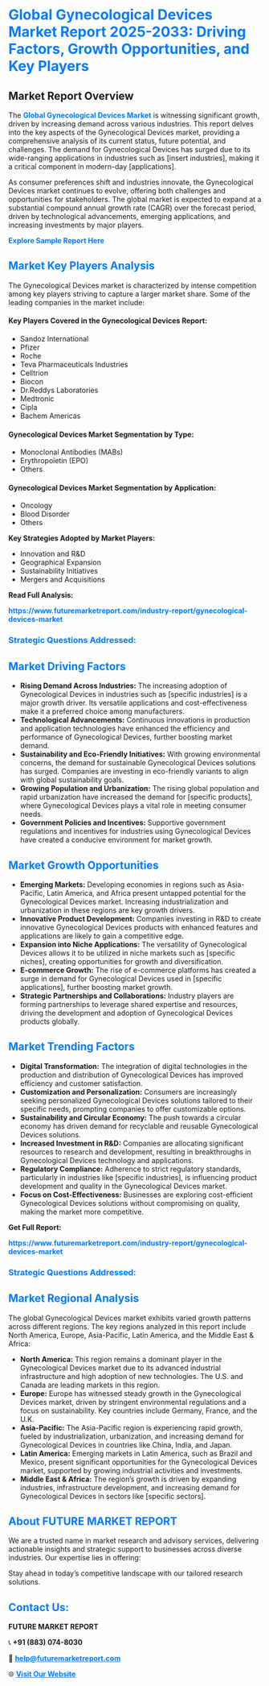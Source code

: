 <h1 style="color: #007BFF;">Global Gynecological Devices Market Report 2025-2033: Driving Factors, Growth Opportunities, and Key Players</h1>

<section id="overview">
<h2>Market Report Overview</h2>
<p>The <a href="https://www.futuremarketreport.com/industry-report/gynecological-devices-market" style="color: #007BFF; text-decoration: none;"><strong>Global Gynecological Devices Market</strong></a> is witnessing significant growth, driven by increasing demand across various industries. This report delves into the key aspects of the Gynecological Devices market, providing a comprehensive analysis of its current status, future potential, and challenges. The demand for Gynecological Devices has surged due to its wide-ranging applications in industries such as [insert industries], making it a critical component in modern-day [applications].</p>
<p>As consumer preferences shift and industries innovate, the Gynecological Devices market continues to evolve, offering both challenges and opportunities for stakeholders. The global market is expected to expand at a substantial compound annual growth rate (CAGR) over the forecast period, driven by technological advancements, emerging applications, and increasing investments by major players.</p>
</section>

<section id="overview">
<p><a href="https://www.futuremarketreport.com/request-sample/reportId=35924" style="color: #007BFF; text-decoration: none;"><strong>Explore Sample Report Here</strong></a></p>
</section>

<section id="key-players">
<h2 style="color: #007BFF;">Market Key Players Analysis</h2>
<p>The Gynecological Devices market is characterized by intense competition among key players striving to capture a larger market share. Some of the leading companies in the market include:</p>
<h4>Key Players Covered in the Gynecological Devices Report:</h4>
<ul><li>Sandoz International</li><li>Pfizer</li><li>Roche</li><li>Teva Pharmaceuticals Industries</li><li>Celltrion</li><li>Biocon</li><li>Dr.Reddys Laboratories</li><li>Medtronic</li><li>Cipla</li><li>Bachem Americas</li></ul>
<h4>Gynecological Devices Market Segmentation by Type:</h4>
<ul><li>Monoclonal Antibodies (MABs)</li><li>Erythropoietin (EPO)</li><li>Others</li></ul>

<h4>Gynecological Devices Market Segmentation by Application:</h4>
<ul><li>Oncology</li><li>Blood Disorder</li><li>Others</li></ul>
<p><strong>Key Strategies Adopted by Market Players:</strong></p>
<ul>
<li>Innovation and R&D</li>
<li>Geographical Expansion</li>
<li>Sustainability Initiatives</li>
<li>Mergers and Acquisitions</li>
</ul>
</section>

<section>
<p><strong>Read Full Analysis: </strong></p><a href="https://www.futuremarketreport.com/industry-report/gynecological-devices-market" style="color: #007BFF; text-decoration: none;"><strong>https://www.futuremarketreport.com/industry-report/gynecological-devices-market</strong></a>
<h3 style="color: #007BFF;">Strategic Questions Addressed:</h3>
</section>

<section id="driving-factors">
<h2 style="color: #007BFF;">Market Driving Factors</h2>
<ul>
<li><strong>Rising Demand Across Industries:</strong> The increasing adoption of Gynecological Devices in industries such as [specific industries] is a major growth driver. Its versatile applications and cost-effectiveness make it a preferred choice among manufacturers.</li>
<li><strong>Technological Advancements:</strong> Continuous innovations in production and application technologies have enhanced the efficiency and performance of Gynecological Devices, further boosting market demand.</li>
<li><strong>Sustainability and Eco-Friendly Initiatives:</strong> With growing environmental concerns, the demand for sustainable Gynecological Devices solutions has surged. Companies are investing in eco-friendly variants to align with global sustainability goals.</li>
<li><strong>Growing Population and Urbanization:</strong> The rising global population and rapid urbanization have increased the demand for [specific products], where Gynecological Devices plays a vital role in meeting consumer needs.</li>
<li><strong>Government Policies and Incentives:</strong> Supportive government regulations and incentives for industries using Gynecological Devices have created a conducive environment for market growth.</li>
</ul>
</section>

<section id="growth-opportunities">
<h2 style="color: #007BFF;">Market Growth Opportunities</h2>
<ul>
<li><strong>Emerging Markets:</strong> Developing economies in regions such as Asia-Pacific, Latin America, and Africa present untapped potential for the Gynecological Devices market. Increasing industrialization and urbanization in these regions are key growth drivers.</li>
<li><strong>Innovative Product Development:</strong> Companies investing in R&D to create innovative Gynecological Devices products with enhanced features and applications are likely to gain a competitive edge.</li>
<li><strong>Expansion into Niche Applications:</strong> The versatility of Gynecological Devices allows it to be utilized in niche markets such as [specific niches], creating opportunities for growth and diversification.</li>
<li><strong>E-commerce Growth:</strong> The rise of e-commerce platforms has created a surge in demand for Gynecological Devices used in [specific applications], further boosting market growth.</li>
<li><strong>Strategic Partnerships and Collaborations:</strong> Industry players are forming partnerships to leverage shared expertise and resources, driving the development and adoption of Gynecological Devices products globally.</li>
</ul>
</section>

<section id="trending-factors">
<h2 style="color: #007BFF;">Market Trending Factors</h2>
<ul>
<li><strong>Digital Transformation:</strong> The integration of digital technologies in the production and distribution of Gynecological Devices has improved efficiency and customer satisfaction.</li>
<li><strong>Customization and Personalization:</strong> Consumers are increasingly seeking personalized Gynecological Devices solutions tailored to their specific needs, prompting companies to offer customizable options.</li>
<li><strong>Sustainability and Circular Economy:</strong> The push towards a circular economy has driven demand for recyclable and reusable Gynecological Devices solutions.</li>
<li><strong>Increased Investment in R&D:</strong> Companies are allocating significant resources to research and development, resulting in breakthroughs in Gynecological Devices technology and applications.</li>
<li><strong>Regulatory Compliance:</strong> Adherence to strict regulatory standards, particularly in industries like [specific industries], is influencing product development and quality in the Gynecological Devices market.</li>
<li><strong>Focus on Cost-Effectiveness:</strong> Businesses are exploring cost-efficient Gynecological Devices solutions without compromising on quality, making the market more competitive.</li>
</ul>
</section>

<section>
<p><strong>Get Full Report: </strong></p><a href="https://www.futuremarketreport.com/industry-report/gynecological-devices-market" style="color: #007BFF; text-decoration: none;"><strong>https://www.futuremarketreport.com/industry-report/gynecological-devices-market</strong></a>
<h3 style="color: #007BFF;">Strategic Questions Addressed:</h3>
</section>


<section id="regional-analysis">
<h2 style="color: #007BFF;">Market Regional Analysis</h2>
<p>The global Gynecological Devices market exhibits varied growth patterns across different regions. The key regions analyzed in this report include North America, Europe, Asia-Pacific, Latin America, and the Middle East & Africa:</p>
<ul>
<li><strong>North America:</strong> This region remains a dominant player in the Gynecological Devices market due to its advanced industrial infrastructure and high adoption of new technologies. The U.S. and Canada are leading markets in this region.</li>
<li><strong>Europe:</strong> Europe has witnessed steady growth in the Gynecological Devices market, driven by stringent environmental regulations and a focus on sustainability. Key countries include Germany, France, and the U.K.</li>
<li><strong>Asia-Pacific:</strong> The Asia-Pacific region is experiencing rapid growth, fueled by industrialization, urbanization, and increasing demand for Gynecological Devices in countries like China, India, and Japan.</li>
<li><strong>Latin America:</strong> Emerging markets in Latin America, such as Brazil and Mexico, present significant opportunities for the Gynecological Devices market, supported by growing industrial activities and investments.</li>
<li><strong>Middle East & Africa:</strong> The region’s growth is driven by expanding industries, infrastructure development, and increasing demand for Gynecological Devices in sectors like [specific sectors].</li>
</ul>
</section>

<footer>
<h2 style="color: #007BFF;">About FUTURE MARKET REPORT</h2>
<p>We are a trusted name in market research and advisory services, delivering actionable insights and strategic support to businesses across diverse industries. Our expertise lies in offering:</p>

<p>Stay ahead in today’s competitive landscape with our tailored research solutions.</p>

<h2 style="color: #007BFF;">Contact Us:</h2>
<p><strong>FUTURE MARKET REPORT</strong></p>
<p>📞 <strong>+91 (883) 074-8030</strong></p>
<p>📧 <strong><a href="mailto:help@futuremarketreport.com" style="color: #007BFF;">help@futuremarketreport.com</a></strong></p>
<p>🌐 <strong><a href="https://www.futuremarketreport.com/" style="color: #007BFF;">Visit Our Website</a></strong></p>
</footer>
